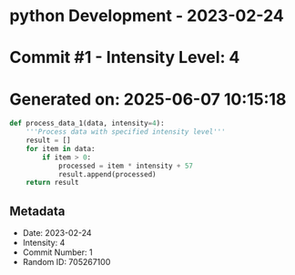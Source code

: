 ﻿# python Development - 2023-02-24
# Commit #1 - Intensity Level: 4
# Generated on: 2025-06-07 10:15:18
```python
def process_data_1(data, intensity=4):
    '''Process data with specified intensity level'''
    result = []
    for item in data:
        if item > 0:
            processed = item * intensity + 57
            result.append(processed)
    return result
```
## Metadata
- Date: 2023-02-24
- Intensity: 4
- Commit Number: 1
- Random ID: 705267100
